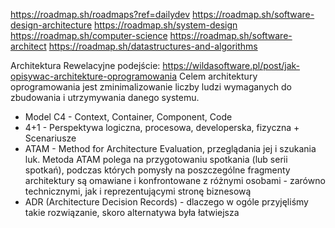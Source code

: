 https://roadmap.sh/roadmaps?ref=dailydev
https://roadmap.sh/software-design-architecture
https://roadmap.sh/system-design
https://roadmap.sh/computer-science
https://roadmap.sh/software-architect
https://roadmap.sh/datastructures-and-algorithms


Architektura
Rewelacyjne podejście: https://wildasoftware.pl/post/jak-opisywac-architekture-oprogramowania
 Celem architektury oprogramowania jest zminimalizowanie liczby ludzi wymaganych do zbudowania i utrzymywania danego systemu.
- Model C4 - Context, Container, Component, Code
- 4+1 - Perspektywa logiczna, procesowa, developerska, fizyczna + Scenariusze
- ATAM - Method for Architecture Evaluation, przeglądania jej i szukania luk. Metoda ATAM polega na przygotowaniu spotkania (lub serii spotkań), podczas których pomysły na poszczególne fragmenty architektury są omawiane i konfrontowane z różnymi osobami - zarówno technicznymi, jak i reprezentującymi stronę biznesową
- ADR (Architecture Decision Records) - dlaczego w ogóle przyjęliśmy takie rozwiązanie, skoro alternatywa była łatwiejsza
